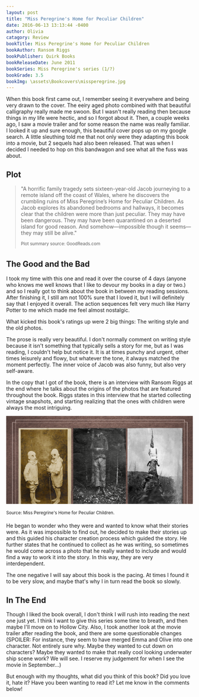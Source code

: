 ```yaml
---
layout: post
title: "Miss Peregrine's Home for Peculiar Children"
date: 2016-06-13 13:13:44 -0400
author: Olivia
catagory: Review
bookTitle: Miss Peregrine's Home for Peculiar Children
bookAuthor: Ransom Riggs
bookPublisher: Quirk Books
bookReleaseDate: June 2011
bookSeries: Miss Peregrine's series (1/?)
bookGrade: 3.5
bookImg: \assets\Bookcovers\missperegrine.jpg
---
```


When this book first came out, I remember seeing it everywhere and being very drawn to the cover. The eeiry aged photo combined with that beautiful calligraphy really made me swoon. But I wasn't really reading then because things in my life were hectic, and so I forgot about it. Then, a couple weeks ago, I saw a movie trailer and for some reason the name was really familiar. I looked it up and sure enough, this beautiful cover pops up on my google search. A little sleuthing told me that not only were they adapting this book into a movie, but 2 sequels had also been released. That was when I decided I needed to hop on this bandwagon and see what all the fuss was about.

<!--more-->

## Plot

>"A horrific family tragedy sets sixteen-year-old Jacob journeying to a remote island off the coast of Wales, where he discovers the crumbling ruins of Miss Peregrine’s Home for Peculiar Children. As Jacob explores its abandoned bedrooms and hallways, it becomes clear that the children were more than just peculiar. They may have been dangerous. They may have been quarantined on a deserted island for good reason. And somehow—impossible though it seems—they may still be alive."
>
> <sup>Plot summary source: GoodReads.com</sup>

## The Good and the Bad

I took my time with this one and read it over the course of 4 days (anyone who knows me well knows that I like to devour my books in a day or two.) and so I really got to think about the book in between my reading sessions. After finishing it, I still am not 100% sure that I loved it, but I will definitely say that I enjoyed it overall. The action sequences felt very much like Harry Potter to me which made me feel almost nostalgic.

What kicked this book's ratings up were 2 big things: The writing style and the old photos.

The prose is really very beautiful. I don't normally comment on writing style because it isn't something that typically sells a story for me, but as I was reading, I couldn't help but notice it. It is at times punchy and urgent, other times leisurely and flowy, but whatever the tone, it always matched the moment perfectly. The inner voice of Jacob was also funny, but also very self-aware.

In the copy that I got of the book, there is an interview with Ransom Riggs at the end where he talks about the origins of the photos that are featured throughout the book. Riggs states in this interview that he started collecting vintage snapshots, and starting realizing that the ones with children were always the most intriguing.

![Cover and images](\assets\blogimages\MissP.png)

<sup>Source: Miss Peregrine's Home for Peculiar Children.</sup>

He began to wonder who they were and wanted to know what their stories were. As it was impossible to find out, he decided to make their stories up and this guided his character creation process which guided the story. He further states that he continued to collect as he was writing, so sometimes he would come across a photo that he really wanted to include and would find a way to work it into the story. In this way, they are very interdependent.

The one negative I will say about this book is the pacing. At times I found it to be very slow, and maybe that's why I in turn read the book so slowly.

## In The End

Though I liked the book overall, I don't think I will rush into reading the next one just yet. I think I want to give this series some time to breath, and then maybe I'll move on to Hollow City. Also, I took another look at the movie trailer after reading the book, and there are some questionable changes (SPOILER: <span class="spoiler">For instance, they seem to have merged Emma and Olive into one character. Not entirely sure why. Maybe they wanted to cut down on characters? Maybe they wanted to make that really cool looking underwater ship scene work? We will see. I reserve my judgement for when I see the movie in September...</span>)

But enough with my thoughts, what did you think of this book? Did you love it, hate it? Have you been wanting to read it? Let me know in the comments below!
